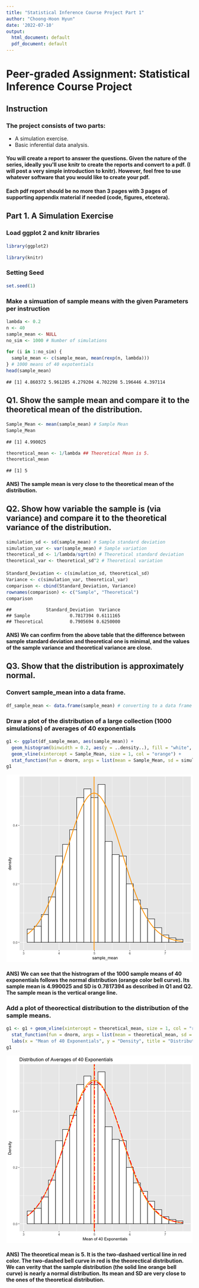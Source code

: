 ```yaml
---
title: "Statistical Inference Course Project Part 1"
author: "Choong-Hoon Hyun"
date: '2022-07-10'
output:
  html_document: default
  pdf_document: default
---
```


# Peer-graded Assignment: Statistical Inference Course Project

## Instruction

### The project consists of two parts:
* A simulation exercise.
* Basic inferential data analysis.

#### You will create a report to answer the questions. Given the nature of the series, ideally you'll use knitr to create the reports and convert to a pdf. (I will post a very simple introduction to knitr). However, feel free to use whatever software that you would like to create your pdf.

#### Each pdf report should be no more than 3 pages with 3 pages of supporting appendix material if needed (code, figures, etcetera).

## Part 1. A Simulation Exercise

### Load ggplot 2 and knitr libraries

```r
library(ggplot2)
```

```r
library(knitr)
```

### Setting Seed

```r
set.seed(1)
```

### Make a simuation of sample means with the given Parameters per instruction

```r
lambda <- 0.2
n <- 40
sample_mean <- NULL
no_sim <- 1000 # Number of simulations
```


```r
for (i in 1:no_sim) {
  sample_mean <- c(sample_mean, mean(rexp(n, lambda)))
} # 1000 means of 40 expotentials
head(sample_mean)
```

```
## [1] 4.860372 5.961285 4.279204 4.702298 5.196446 4.397114
```

## Q1. Show the sample mean and compare it to the theoretical mean of the distribution.

```r
Sample_Mean <- mean(sample_mean) # Sample Mean
Sample_Mean
```

```
## [1] 4.990025
```

```r
theoretical_mean <- 1/lambda ## Theoretical Mean is 5.
theoretical_mean
```

```
## [1] 5
```

#### ANS) The sample mean is very close to the theoretical mean of the distribution. 

## Q2. Show how variable the sample is (via variance) and compare it to the theoretical variance of the distribution.

```r
simulation_sd <- sd(sample_mean) # Sample standard deviation
simulation_var <- var(sample_mean) # Sample variation
theoretical_sd <- 1/lambda/sqrt(n) # Theoretical standard deviation
theoretical_var <- theoretical_sd^2 # Theoretical variation

Standard_Deviation <- c(simulation_sd, theoretical_sd)
Variance <- c(simulation_var, theoretical_var)
comparison <- cbind(Standard_Deviation, Variance)
rownames(comparison) <- c("Sample", "Theoretical")
comparison
```

```
##             Standard_Deviation  Variance
## Sample               0.7817394 0.6111165
## Theoretical          0.7905694 0.6250000
```
#### ANS) We can confirm from the above table that the difference between sample standard deviation and theoretical one is minimal, and the values of the sample variance and theoretical variance are close. 

## Q3. Show that the distribution is approximately normal.
### Convert sample_mean into a data frame.

```r
df_sample_mean <- data.frame(sample_mean) # converting to a data frame
```

### Draw a plot of the distribution of a large collection (1000 simulations) of averages of 40 exponentials

```r
g1 <- ggplot(df_sample_mean, aes(sample_mean)) + 
  geom_histogram(binwidth = 0.2, aes(y = ..density..), fill = "white", col = "black") + 
  geom_vline(xintercept = Sample_Mean, size = 1, col = "orange") + 
  stat_function(fun = dnorm, args = list(mean = Sample_Mean, sd = simulation_sd), size = 1, col = "orange")
g1
```

![plot of chunk unnamed-chunk-4](<figure/unnamed-chunk-4-1.png>)

#### ANS) We can see that the histrogram of the 1000 sample means of 40 exponentials follows the normal distribution (orange color bell curve). Its sample mean is 4.990025 and SD is 0.7817394 as described in Q1 and Q2. The sample mean is the vertical orange line.

### Add a plot of theorectical distribution to the distribution of the sample means.

```r
g1 <- g1 + geom_vline(xintercept = theoretical_mean, size = 1, col = "red", linetype = "twodash") +
  stat_function(fun = dnorm, args = list(mean = theoretical_mean, sd = theoretical_sd), size = 1, col = "red", linetype = "twodash") +
  labs(x = "Mean of 40 Exponentials", y = "Density", title = "Distribution of Averages of 40 Exponentials")
g1
```

![plot of chunk show both theoretical distribution and the sample one in one chart ](<figure/show both theoretical distribution and the sample one in one chart -1.png>)

#### ANS) The theoretical mean is 5. It is the two-dashaed vertical line in red color. The two-dashed bell curve in red is the theorectical distribution. We can verity that the sample distribution (the solid line orange bell curve) is nearly a normal distribution. Its mean and SD are very close to the ones of the theoretical distribution.

